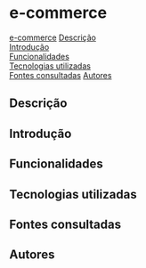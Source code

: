 # e-commerce
[e-commerce]()
[Descrição]()  
[Introdução]()  
[Funcionalidades]()  
[Tecnologias utilizadas]()  
[Fontes consultadas]() 
[Autores]()



## Descrição

## Introdução

## Funcionalidades

## Tecnologias utilizadas

## Fontes consultadas

## Autores